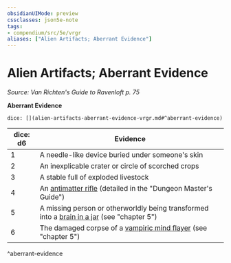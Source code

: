 ```yaml
---
obsidianUIMode: preview
cssclasses: json5e-note
tags:
- compendium/src/5e/vrgr
aliases: ["Alien Artifacts; Aberrant Evidence"]
---
```

# Alien Artifacts; Aberrant Evidence
*Source: Van Richten's Guide to Ravenloft p. 75* 

**Aberrant Evidence**

`dice: [](alien-artifacts-aberrant-evidence-vrgr.md#^aberrant-evidence)`

| dice: d6 | Evidence |
|----------|----------|
| 1 | A needle-like device buried under someone's skin |
| 2 | An inexplicable crater or circle of scorched crops |
| 3 | A stable full of exploded livestock |
| 4 | An [antimatter rifle](Mechanics/items/antimatter-rifle.md) (detailed in the "Dungeon Master's Guide") |
| 5 | A missing person or otherworldly being transformed into a [brain in a jar](Mechanics/bestiary/undead/brain-in-a-jar-vrgr.md) (see "chapter 5") |
| 6 | The damaged corpse of a [vampiric mind flayer](Mechanics/bestiary/undead/vampiric-mind-flayer-vrgr.md) (see "chapter 5") |
^aberrant-evidence